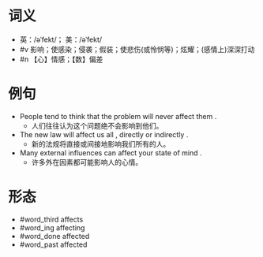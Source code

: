 # 词义
- 英：/əˈfekt/； 美：/əˈfekt/
- #v 影响；使感染；侵袭；假装；使悲伤(或怜悯等)；炫耀；(感情上)深深打动
- #n 【心】情感；【数】偏差
# 例句
- People tend to think that the problem will never affect them .
	- 人们往往认为这个问题绝不会影响到他们。
- The new law will affect us all , directly or indirectly .
	- 新的法规将直接或间接地影响我们所有的人。
- Many external influences can affect your state of mind .
	- 许多外在因素都可能影响人的心情。
# 形态
- #word_third affects
- #word_ing affecting
- #word_done affected
- #word_past affected

